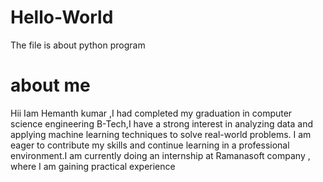 # Hello-World
The file  is about python program
# about me 
Hii
Iam Hemanth kumar ,I had completed my graduation in computer science engineering B-Tech,I have a strong interest in analyzing data and applying machine learning techniques to solve real-world problems. I am eager to contribute my skills and continue learning in a professional environment.I am currently doing an internship at Ramanasoft company , where I am gaining practical experience